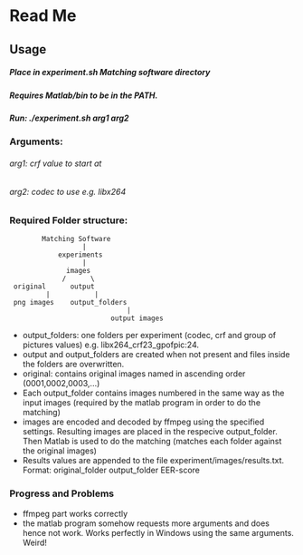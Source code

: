 # Read Me

## Usage
##### Place in experiment.sh Matching software directory
##### Requires Matlab/bin to be in the PATH.
##### Run: ./experiment.sh arg1 arg2

### Arguments:
###### arg1: crf value to start at
###### arg2: codec to use e.g. libx264

### Required Folder structure:

			Matching Software
					  |
				experiments
					  |
				  images
				 /      \
	 original      output
			 | 	         |
	 png images	   output_folders
							     |
						     output images

* output_folders: one folders per experiment (codec, crf and group of pictures values) e.g. libx264_crf23_gpofpic:24.
* output and output_folders are created when not present and files inside the folders are overwritten.
*  original: contains original images named in ascending order (0001,0002,0003,...)
* Each output_folder contains images numbered in the same way as the input images (required by the matlab program in order to do the matching)
* images are encoded and decoded by ffmpeg using the specified settings. Resulting images
are placed in the respecive output_folder.
Then Matlab is used to do the matching (matches each folder against the original images)
* Results values are appended to the file experiment/images/results.txt.
Format: original_folder output_folder EER-score

### Progress and Problems
* ffmpeg part works correctly
* the matlab program somehow requests more arguments and does hence not work. Works perfectly
	in Windows using the same arguments. Weird!
